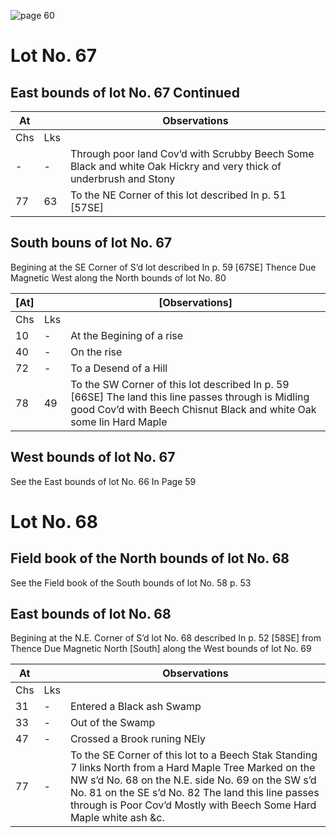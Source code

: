 ![page 60](image/fieldbook/ovid-page-60.jpg)

# Lot No. 67

## East bounds of lot No. 67 Continued

| At |    | Observations |
| -- | -- | ------------ |
| Chs | Lks | |
| - | - | Through poor land Cov’d with Scrubby Beech Some Black and white Oak Hickry and very thick of underbrush and Stony |
77 | 63 | To the NE Corner of this lot described In p. 51 [57SE]

## South bouns of lot No. 67
Begining at the SE Corner of S’d lot described In p. 59 [67SE]  Thence Due Magnetic West along the North bounds of lot No. 80

| [At] |    | [Observations] |
| -- | -- | ------------ |
| Chs | Lks | |
10 | - | At the Begining of a rise
40 | - | On the rise
72 | - | To a Desend of a Hill
78 | 49 | To the SW Corner of this lot described In p. 59 [66SE] The land this line passes through is Midling good Cov’d with Beech Chisnut Black and white Oak some lin Hard Maple

## West bounds of lot No. 67
See the East bounds of lot No. 66 In Page 59

# Lot No. 68

## Field book of the North bounds of lot No. 68
See the Field book of the South bounds of lot No. 58 p. 53

## East bounds of lot No. 68
Begining at the N.E. Corner of S’d lot No. 68 described In p. 52 [58SE] from Thence Due Magnetic North [South] along the West bounds of lot No. 69

| At |    | Observations |
| -- | -- | ------------ |
| Chs | Lks | |
31 | - | Entered a Black ash Swamp
33 | - | Out of the Swamp
47 | - | Crossed a Brook runing NEly
77 | - | To the SE Corner of this lot to a Beech Stak Standing 7 links North from a Hard Maple Tree Marked on the NW s’d No. 68 on the N.E. side No. 69 on the SW s’d No. 81 on the SE s’d No. 82 The land this line passes through is Poor Cov’d Mostly with Beech Some Hard Maple white ash &c.

